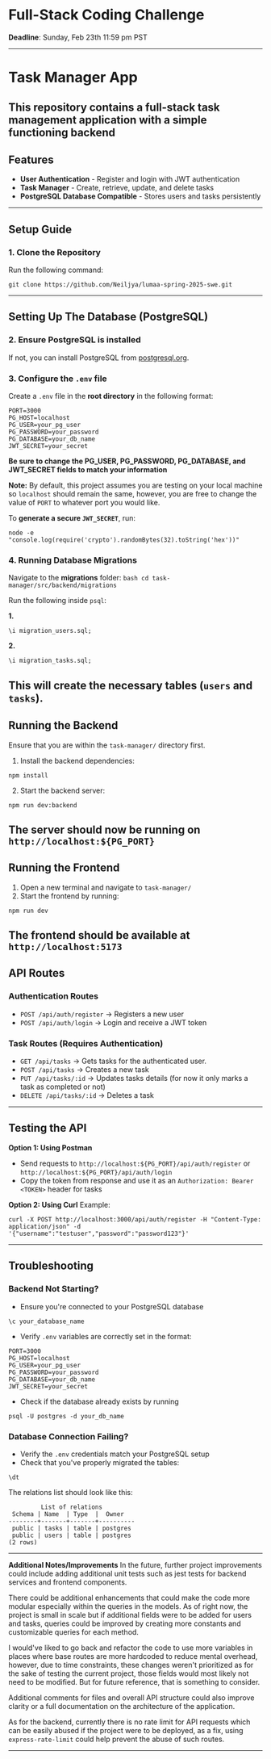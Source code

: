 # Full-Stack Coding Challenge

**Deadline**: Sunday, Feb 23th 11:59 pm PST

---

# Task Manager App

This repository contains a full-stack task management application with a simple functioning backend
---

## Features
- **User Authentication** - Register and login with JWT authentication
- **Task Manager** - Create, retrieve, update, and delete tasks
- **PostgreSQL Database Compatible** - Stores users and tasks persistently

---
## Setup Guide

### 1. Clone the Repository
Run the following command:

```
git clone https://github.com/Neiljya/lumaa-spring-2025-swe.git
```
---
## Setting Up The Database (PostgreSQL)

### 2. Ensure PostgreSQL is installed
If not, you can install PostgreSQL from [postgresql.org](https://www.postgresql.org/download/).

### 3. Configure the `.env` file
Create a `.env` file in the **root directory** in the following format:

```
PORT=3000
PG_HOST=localhost
PG_USER=your_pg_user
PG_PASSWORD=your_password
PG_DATABASE=your_db_name
JWT_SECRET=your_secret
```
**Be sure to change the PG_USER, PG_PASSWORD, PG_DATABASE, and JWT_SECRET fields to match your information**

**Note:** By default, this project assumes you are testing on your local machine so `localhost` should remain the same, however, you are free to change the value of `PORT` to whatever port you would like.

To **generate a secure `JWT_SECRET`**, run:

```
node -e "console.log(require('crypto').randomBytes(32).toString('hex'))"
```
### 4. Running Database Migrations
Navigate to the **migrations** folder: 
``bash
cd task-manager/src/backend/migrations
``

Run the following inside `psql`:

**1.** 

```
\i migration_users.sql;
```

**2.**

```
\i migration_tasks.sql;
```

This will create the necessary tables (`users` and `tasks`).
---
## Running the Backend

Ensure that you are within the `task-manager/` directory first.

1. Install the backend dependencies:

```
npm install
```

2. Start the backend server:

```
npm run dev:backend
```

The server should now be running on `http://localhost:${PG_PORT}`
---

## Running the Frontend
1. Open a new terminal and navigate to `task-manager/`
2. Start the frontend by running:

```
npm run dev
```

The frontend should be available at `http://localhost:5173`
---
## API Routes
### **Authentication Routes**
- `POST /api/auth/register` -> Registers a new user
- `POST /api/auth/login` -> Login and receive a JWT token

### **Task Routes** (Requires Authentication)
- `GET /api/tasks` -> Gets tasks for the authenticated user.
- `POST /api/tasks` -> Creates a new task
- `PUT /api/tasks/:id` -> Updates tasks details (for now it only marks a task as completed or not)
- `DELETE /api/tasks/:id` -> Deletes a task

---
## Testing the API
**Option 1: Using Postman**
- Send requests to `http://localhost:${PG_PORT}/api/auth/register` or `http://localhost:${PG_PORT}/api/auth/login`
- Copy the token from response and use it as an `Authorization: Bearer <TOKEN>` header for tasks

**Option 2: Using Curl**
Example:
```
curl -X POST http://localhost:3000/api/auth/register -H "Content-Type:
application/json" -d '{"username":"testuser","password":"password123"}'
```

---
## Troubleshooting
### Backend Not Starting?
- Ensure you're connected to your PostgreSQL database
  
```
\c your_database_name
```

- Verify `.env` variables are correctly set in the format:
  
```
PORT=3000
PG_HOST=localhost
PG_USER=your_pg_user
PG_PASSWORD=your_password
PG_DATABASE=your_db_name
JWT_SECRET=your_secret
```

- Check if the database already exists by running
  
```
psql -U postgres -d your_db_name
```

### Database Connection Failing?
- Verify the `.env` credentials match your PostgreSQL setup
- Check that you've properly migrated the tables:
  
```
\dt
```

The relations list should look like this:

```
         List of relations
 Schema | Name  | Type  |  Owner
--------+-------+-------+----------
 public | tasks | table | postgres
 public | users | table | postgres
(2 rows)
```

---

**Additional Notes/Improvements**
In the future, further project improvements could include adding 
additional unit tests such as jest tests for backend services and frontend components.

There could be additional enhancements that could make the code more modular especially within
the queries in the models. As of right now, the project is small in scale but if additional fields
were to be added for users and tasks, queries could be improved by creating more constants and 
customizable queries for each method.

I would've liked to go back and refactor the code to use more variables in places
where base routes are more hardcoded to reduce mental overhead, however, due to time constraints,
these changes weren't prioritized as for the sake of testing the current project, those fields would
most likely not need to be modified. But for future reference, that is something to consider.

Additional comments for files and overall API structure could also improve clarity or a full documentation on the architecture of the application.

As for the backend, currently there is no rate limit for API requests which can be easily abused
if the project were to be deployed, as a fix, using `express-rate-limit` could help prevent
the abuse of such routes.

---
